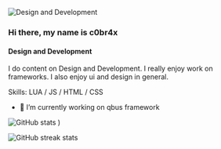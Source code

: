 
![Design and Development](https://cdn.discordapp.com/attachments/792954965668790346/852606782450171954/vsvsvs.png)

### Hi there, my name is c0br4x
#### Design and Development

I do content on Design and Development. I really enjoy work on frameworks. I also enjoy ui and design in general.

Skills: LUA / JS / HTML / CSS

- 🔭 I’m currently working on qbus framework 




![GitHub stats](https://github-readme-stats.vercel.app/api?username=c0br4x-d3v&show_icons=true&theme=tokyonight)
)  

![GitHub streak stats](https://github-readme-streak-stats.herokuapp.com/?user=c0br4x-d3v&theme=tokyonight)  

